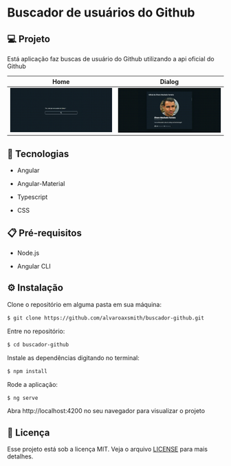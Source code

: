 # Buscador de usuários do Github

## 💻 Projeto

Está aplicação faz buscas de usuário do Github utilizando a api oficial do Github

| Home  | Dialog |
|---|---|
| ![home.gif](https://github.com/alvaroaxsmith/buscador-github/blob/main/.github/images/home.gif)  | ![dialog.gif](https://github.com/alvaroaxsmith/buscador-github/blob/main/.github/images/dialog.gif)  |

## :rocket: Tecnologias

- Angular
 
- Angular-Material
 
- Typescript

- CSS


## :clipboard: Pré-requisitos

- Node.js

- Angular CLI

## ⚙️ Instalação

Clone o repositório em alguma pasta em sua máquina:
```bash
$ git clone https://github.com/alvaroaxsmith/buscador-github.git
```
Entre no repositório:
```bash
$ cd buscador-github
```
Instale as dependências digitando no terminal:
```bash
$ npm install
```
Rode a aplicação:
```bash
$ ng serve
```
Abra http://localhost:4200 no seu navegador para visualizar o projeto


## :memo: Licença

Esse projeto está sob a licença MIT. Veja o arquivo [LICENSE](https://github.com/alvaroaxsmith/buscador-github/blob/main/LICENSE) para mais detalhes.
